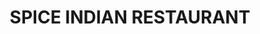 ---
title: "SPICE INDIAN RESTAURANT"
address: "2-4, Bridge St, Lisburn, Co. Antrim BT28 1XY"
tel: "02892 443379"
county: "Antrim"
category: "Asian Restaurants"
type: "Content"
lat: "054.5107810000"
lng: "-006.0417340000"
---